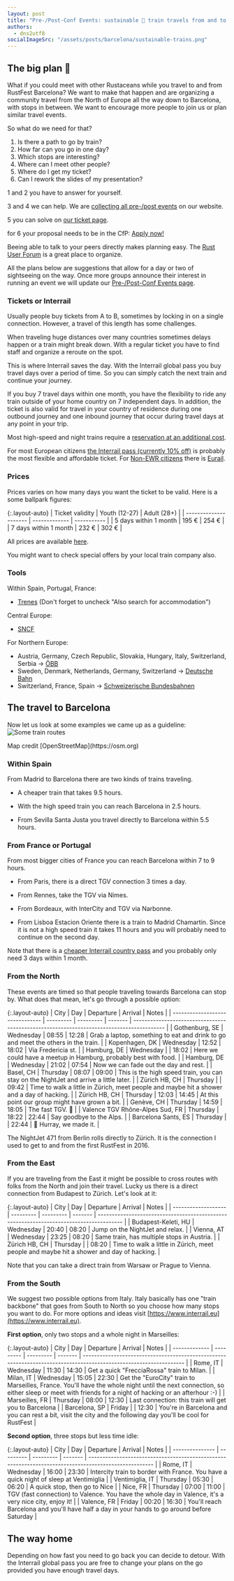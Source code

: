 ```yaml
---
layout: post
title: "Pre-/Post-Conf Events: sustainable 🚄 train travels from and to RustFest Barcelona"
authors:
  - dns2utf8
socialImageSrc: "/assets/posts/barcelona/sustainable-trains.png"
---
```


## The big plan 🚆

What if you could meet with other Rustaceans while you travel to and from RustFest Barcelona?
We want to make that happen and are organizing a community travel from the North of Europe all the way down to Barcelona, with stops in between.
We want to encourage more people to join us or plan similar travel events.

So what do we need for that?

1. Is there a path to go by train?
2. How far can you go in one day?
3. Which stops are interesting?
4. Where can I meet other people?
5. Where do I get my ticket?
6. Can I rework the slides of my presentation?

1 and 2 you have to answer for yourself.

3 and 4 we can help. We are [collecting all pre-/post events](https://barcelona.rustfest.eu/pre_post_conf_events/) on our website.

5 you can solve on <a class="button" href="https://ti.to/rustfest/barcelona2019/">our ticket page</a>.

for 6 your proposal needs to be in the CfP: <a class="button" href="https://cfp.rustfest.eu/events/rustfest-barcelona-2019">Apply now!</a>

Beeing able to talk to your peers directly makes planning easy.
The [Rust User Forum](https://users.rust-lang.org/c/community) is a great place to organize.

All the plans below are suggestions that allow for a day or two of sightseeing on the way.
Once more groups announce their interest in running an event we will update our [Pre-/Post-Conf Events page](https://barcelona.rustfest.eu/pre_post_conf_events/).

### Tickets or Interrail

Usually people buy tickets from A to B, sometimes by locking in on a single connection.
However, a travel of this length has some challenges.

When traveling huge distances over many countries sometimes delays happen or a train might break down.
With a regular ticket you have to find staff and organize a reroute on the spot.

This is where Interrail saves the day.
With the Interrail global pass you buy travel days over a period of time.
So you can simply catch the next train and continue your journey.

If you buy 7 travel days within one month, you have the flexibility to ride any train outside of your home country on 7 independent days.
In addition, the ticket is also valid for travel in your country of residence during one outbound journey and one inbound journey that occur during travel days at any point in your trip.

Most high-speed and night trains require a [reservation at an additional cost](https://www.interrail.eu/en/plan-your-trip/reservations).

For most European citizens [the Interrail pass (currently 10% off)](https://www.interrail.eu/en/autumn-sale/global-pass) is probably the most flexible and affordable ticket.
For [Non-EWR citizens](https://www.interrail.eu/en/help/ordering-pass/do-i-need-interrail-or-eurail-pass) there is [Eurail](https://www.eurail.com/en/eurail-passes/global-pass).

### Prices

Prices varies on how many days you want the ticket to be valid. Here is a some ballpark figures:

{:.layout-auto}
|    Ticket validity    | Youth (12-27) | Adult (28+) |
| --------------------- | ------------- | ----------- |
| 5 days within 1 month | 195 €         | 254 €       |
| 7 days within 1 month | 232 €         | 302 €       |


All prices are available [here](https://www.interrail.eu/en/interrail-passes/global-pass).

You might want to check special offers by your local train company also.


### Tools

Within Spain, Portugal, France:
* [Trenes](https://train.trenes.com/) (Don't forget to uncheck "Also search for accommodation")

Central Europe:
* [SNCF](https://www.sncf.com/en)

For Northern Europe:
* Austria, Germany, Czech Republic, Slovakia, Hungary, Italy, Switzerland, Serbia -> [ÖBB](https://www.oebb.at/)
* Sweden, Denmark, Netherlands, Germany, Switzerland -> [Deutsche Bahn](https://bahn.de)
* Switzerland, France, Spain -> [Schweizerische Bundesbahnen](https://sbb.ch)

## The travel to Barcelona

Now let us look at some examples we came up as a guideline:
![Some train routes](/assets/posts/barcelona/train-map.png)
<p class="smallprint" markdown="1">Map credit [OpenStreetMap](https://osm.org)</p>

### Within Spain

From Madrid to Barcelona there are two kinds of trains traveling.

* A cheaper train that takes 9.5 hours.
* With the high speed train you can reach Barcelona in 2.5 hours.

* From Sevilla Santa Justa you travel directly to Barcelona within 5.5 hours.

### From France or Portugal

From most bigger cities of France you can reach Barcelona within 7 to 9 hours.

* From Paris, there is a direct TGV connection 3 times a day.
* From Rennes, take the TGV via Nimes.
* From Bordeaux, with InterCity and TGV via Narbonne.

* From Lisboa Estacion Oriente there is a train to Madrid Chamartin. Since it is not a high speed train it takes 11 hours and you will probably need to continue on the second day.

Note that there is a [cheaper Interrail country pass](https://www.interrail.eu/en/interrail-passes/one-country-pass/spain-passes) and you probably only need 3 days within 1 month.


### From the North

These events are timed so that people traveling towards Barcelona can stop by.
What does that mean, let's go through a possible option:

{:.layout-auto}
|              City               |    Day    | Departure | Arrival |                                           Notes                                           |
| ------------------------------- | --------- | --------- | ------- | ----------------------------------------------------------------------------------------- |
| Gothenburg, SE                  | Wednesday | 08:55     | 12:28   | Grab a laptop, something to eat and drink to go and meet the others in the train.         |
| Kopenhagen, DK                  | Wednesday | 12:52     | 18:02   | Via Fredericia st.                                                                        |
| Hamburg, DE                     | Wednesday |           | 18:02   | Here we could have a meetup in Hamburg, probably best with food.                          |
| Hamburg, DE                     | Wednesday | 21:02     | 07:54   | Now we can fade out the day and rest.                                                     |
| Basel, CH                       | Thursday  | 08:07     | 09:00   | This is the high speed train, you can stay on the NightJet and arrive a little later.     |
| Zürich HB, CH                   | Thursday  |           | 09:42   | Time to walk a little in Zürich, meet people and maybe hit a shower and a day of hacking. |
| Zürich HB, CH                   | Thursday  | 12:03     | 14:45   | At this point our group might have grown a bit.                                           |
| Genève, CH                      | Thursday  | 14:59     | 18:05   | The fast TGV. 🚅                                                                           |
| Valence TGV Rhône-Alpes Sud, FR | Thursday  | 18:22     | 22:44   | Say goodbye to the Alps.                                                                  |
| Barcelona Sants, ES             | Thursday  |           | 22:44   | 🎉 Hurray, we made it.                                                                     |

The NightJet 471 from Berlin rolls directly to Zürich.
It is the connection I used to get to and from the first RustFest in 2016.


### From the East

If you are traveling from the East it might be possible to cross routes with folks from the North and join their travel.
Lucky us there is a direct connection from Budapest to Zürich.
Let's look at it:

{:.layout-auto}
|        City         |    Day    | Departure | Arrival |                                          Notes                                          |
| ------------------- | --------- | --------- | ------- | --------------------------------------------------------------------------------------- |
| Budapest-Keleti, HU | Wednesday | 20:40     | 08:20   | Jump on the NightJet and relax.                                                         |
| Vienna, AT          | Wednesday | 23:25     | 08:20   | Same train, has multiple stops in Austria.                                              |
| Zürich HB, CH       | Thursday  |           | 08:20   | Time to walk a little in Zürich, meet people and maybe hit a shower and day of hacking. |

Note that you can take a direct train from Warsaw or Prague to Vienna.

### From the South

We suggest two possible options from Italy. Italy basically has one "train backbone" that goes from South to North so you choose how many stops you want to do. For more options and ideas visit [https://www.interrail.eu](https://www.interrail.eu).

**First option**, only two stops and a whole night in Marseilles:

{:.layout-auto}
| City          | Day       | Departure | Arrival | Notes                                                                                                                                                                                  |
| ------------- | --------- | --------- | ------- | ------------------------------------------------------------------------------------------------------------------                                                                     |
| Rome, IT      | Wednesday | 11:30     | 14:30   | Get a quick "FrecciaRossa" train to Milan.                                                                                                                                             |
| Milan, IT     | Wednesday | 15:05     | 22:30   | Get the "EuroCity" train to Marseilles, France. You'll have the whole night until the next connection, so either sleep or meet with friends for a night of hacking or an afterhour :-) |
| Marseilles, FR | Thursday  | 08:00     | 12:30   | Last connection: this train will get you to Barcelona                                                                                                                                  |
| Barcelona, SP | Friday    |           | 12:30   | You're in Barcelona and you can rest a bit, visit the city and the following day you'll be cool for RustFest                                                                           |

**Second option**, three stops but less time idle:

{:.layout-auto}
|      City       |    Day    | Departure | Arrival |                                                 Notes                                                 |
| --------------- | --------- | --------- | ------- | ----------------------------------------------------------------------------------------------------- |
| Rome, IT        | Wednesday | 16:00     | 23:30   | Intercity train to border with France. You have a quick night of sleep at Ventimiglia                 |
| Ventimiglia, IT | Thursday  | 05:30     | 06:20   | A quick stop, then go to Nice                                                                         |
| Nice, FR        | Thursday  | 07:00     | 11:00   | TGV (fast connection) to Valence. You have the whole day in Valence, it's a very nice city, enjoy it! |
| Valence, FR     | Friday    | 00:20     | 16:30   | You'll reach Barcelona and you'll have half a day in your hands to go around before Saturday          |


## The way home

Depending on how fast you need to go back you can decide to detour.
With the Interrail global pass you are free to change your plans on the go provided you have enough travel days.
